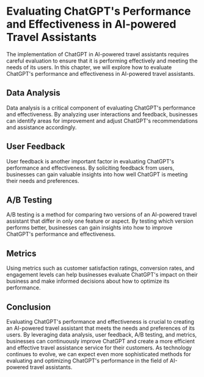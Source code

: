 Evaluating ChatGPT's Performance and Effectiveness in AI-powered Travel Assistants
========================================================================================================================================================

The implementation of ChatGPT in AI-powered travel assistants requires careful evaluation to ensure that it is performing effectively and meeting the needs of its users. In this chapter, we will explore how to evaluate ChatGPT's performance and effectiveness in AI-powered travel assistants.

Data Analysis
-------------

Data analysis is a critical component of evaluating ChatGPT's performance and effectiveness. By analyzing user interactions and feedback, businesses can identify areas for improvement and adjust ChatGPT's recommendations and assistance accordingly.

User Feedback
-------------

User feedback is another important factor in evaluating ChatGPT's performance and effectiveness. By soliciting feedback from users, businesses can gain valuable insights into how well ChatGPT is meeting their needs and preferences.

A/B Testing
-----------

A/B testing is a method for comparing two versions of an AI-powered travel assistant that differ in only one feature or aspect. By testing which version performs better, businesses can gain insights into how to improve ChatGPT's performance and effectiveness.

Metrics
-------

Using metrics such as customer satisfaction ratings, conversion rates, and engagement levels can help businesses evaluate ChatGPT's impact on their business and make informed decisions about how to optimize its performance.

Conclusion
----------

Evaluating ChatGPT's performance and effectiveness is crucial to creating an AI-powered travel assistant that meets the needs and preferences of its users. By leveraging data analysis, user feedback, A/B testing, and metrics, businesses can continuously improve ChatGPT and create a more efficient and effective travel assistance service for their customers. As technology continues to evolve, we can expect even more sophisticated methods for evaluating and optimizing ChatGPT's performance in the field of AI-powered travel assistants.
